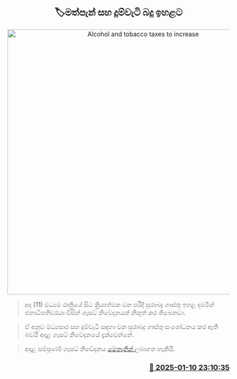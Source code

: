 <p align='center'><b><h2 align='center' title='Alcohol and tobacco taxes to increase'>🏷මත්පැන් සහ දුම්වැටි බදු ඉහළ​ට</h2></b></p>
<p align='center'><img src='https://helakuru.sgp1.cdn.digitaloceanspaces.com/esana/images/lib/liquor-1.jpg' width='600' alt='Alcohol and tobacco taxes to increase'></p>

> අද (11) මධ්‍යම රාත්‍රියේ සිට ක්‍රියාත්මක වන පරිදි සුරාබදු ගාස්තු ඉහළ දමමි​න් ජනාධිපතිවරයා විසින් ගැසට් නිවේදනයක් නිකුත් කර තිබෙනවා.

> ඒ අනුව මධ්‍යසාර සහ දුම්වැටි සඳහා වන සුරාබදු ගාස්තු සංශෝධනය කර ඇති බවයි අදාළ ගැසට් නිවේදනයේ දැක්වෙන්නේ.

> අදාළ සම්පූර්ණ ගැසට් නිවේදනය <a href='https://www.treasury.gov.lk/api/file/6bb410ce-f149-444d-b2c0-515c5e053824'>මෙතැනින් </a>ලබාගත හැකියි. 



<h3 align='right'><a href='https://www.helakuru.lk/esana/p/106513/'>📅 2025-01-10 23:10:35</a></h3>
